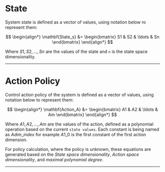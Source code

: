 # State

System state is defined as a vector of values, using notation below ro represent them:

$$
\begin{align*}
\mathbf{State_s} &= \begin{bmatrix} S1 & S2 & \ldots & Sn \end{bmatrix}
\end{align*}
$$

Where $S1, S2, \ldots, Sn$ are the values of the state and `n` is the state space dimensionality.

---

# Action Policy

Control action policy of the system is defined as a vector of values, using notation below to represent them:

$$
\begin{align*}
\mathbf{Action_A} &= \begin{bmatrix} A1 & A2 & \ldots & Am \end{bmatrix}
\end{align*}
$$

Where $A1, A2, \ldots, Am$ are the values of the action, defined as a polynomial operation based on the current `state values`.
Each constant is being named as $A{dim}\_{index}$ for example $A1\_0$ is the first constant of the first action dimension.

For policy calculation, where the policy is unknown, these equations are generated based on the 
_State space dimensionality_, _Action space dimensionality_, and _maximal polynomial degree_.

---

